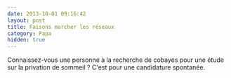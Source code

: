 ```yaml
---
date: 2013-10-01 09:16:42
layout: post
title: Faisons marcher les réseaux
category: Papa
hidden: true
---
```


Connaissez-vous une personne à la recherche de cobayes pour une étude sur la privation de sommeil ? C'est pour une candidature spontanée.
